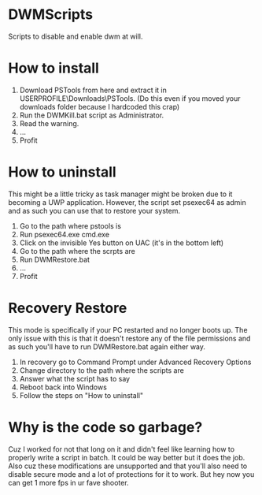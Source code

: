 # DWMScripts
Scripts to disable and enable dwm at will.

# How to install
<ol>
	<li>Download PSTools from <pst href="https://learn.microsoft.com/en-us/sysinternals/downloads/pstools">here</pst> and extract it in USERPROFILE\Downloads\PSTools. (Do this even if you moved your downloads folder because I hardcoded this crap)</li>
	<li>Run the DWMKill.bat script as Administrator.</li>
	<li>Read the warning.</li>
	<li>...</li>
	<li>Profit</li>
</ol>

# How to uninstall
This might be a little tricky as task manager might be broken due to it becoming a UWP application. However, the script set psexec64 as admin and as such you can use that to restore your system.
<ol>
	<li>Go to the path where pstools is</li>
	<li>Run psexec64.exe cmd.exe</li>
	<li>Click on the invisible Yes button on UAC (it's in the bottom left)</li>
	<li>Go to the path where the scrpts are</li>
	<li>Run DWMRestore.bat</li>
	<li>...</li>
	<li>Profit</li>
</ol>

# Recovery Restore
This mode is specifically if your PC restarted and no longer boots up. The only issue with this is that it doesn't restore any of the file permissions and as such you'll have to run DWMRestore.bat again either way.
<ol>
	<li>In recovery go to Command Prompt under Advanced Recovery Options</li>
	<li>Change directory to the path where the scripts are</li>
	<li>Answer what the script has to say</li>
	<li>Reboot back into Windows</li>
	<li>Follow the steps on "How to uninstall"</li>
</ol>

# Why is the code so garbage?
Cuz I worked for not that long on it and didn't feel like learning how to properly write a script in batch. It could be way better but it does the job. Also cuz these modifications are unsupported and that you'll also need to disable secure mode and a lot of protections for it to work. But hey now you can get 1 more fps in ur fave shooter.
